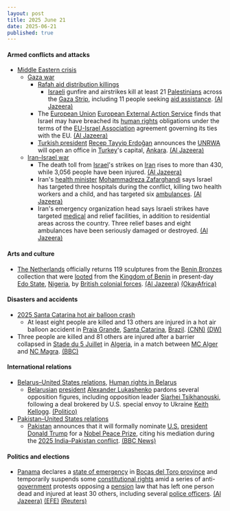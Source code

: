 ```yaml
---
layout: post
title: 2025 June 21
date: 2025-06-21
published: true
---
```



#### Armed conflicts and attacks

* [Middle Eastern crisis](https://en.wikipedia.org/wiki/Middle_Eastern_crisis_%282023%E2%80%93present%29 "Middle Eastern crisis (2023–present)")
  * [Gaza war](https://en.wikipedia.org/wiki/Gaza_war "Gaza war")
    * [Rafah aid distribution killings](https://en.wikipedia.org/wiki/Rafah_aid_distribution_killings "Rafah aid distribution killings")
      * [Israeli](https://en.wikipedia.org/wiki/Israel_Defense_Forces "Israel Defense Forces") gunfire and airstrikes kill at least 21 [Palestinians](https://en.wikipedia.org/wiki/Palestinians "Palestinians") across the [Gaza Strip](https://en.wikipedia.org/wiki/Gaza_Strip "Gaza Strip"), including 11 people seeking [aid assistance](https://en.wikipedia.org/wiki/Humanitarian_aid_during_the_Gaza_war "Humanitarian aid during the Gaza war"). [(Al Jazeera)](https://aje.io/7sgjqa?update=3789826)
    * The [European Union](https://en.wikipedia.org/wiki/European_Union "European Union") [European External Action Service](https://en.wikipedia.org/wiki/European_External_Action_Service "European External Action Service") finds that Israel may have breached its [human rights](https://en.wikipedia.org/wiki/Human_rights "Human rights") obligations under the terms of the [EU-Israel Association](https://en.wikipedia.org/wiki/Israel%E2%80%93European_Union_relations "Israel–European Union relations") agreement governing its ties with the EU. [(Al Jazeera)](https://www.aljazeera.com/news/2025/6/20/israels-gaza-actions-may-breach-eu-israel-human-rights-agreement-report)
    * [Turkish president](https://en.wikipedia.org/wiki/President_of_Turkey "President of Turkey") [Recep Tayyip Erdoğan](https://en.wikipedia.org/wiki/Recep_Tayyip_Erdo%C4%9Fan "Recep Tayyip Erdoğan") announces the [UNRWA](https://en.wikipedia.org/wiki/UNRWA "UNRWA") will open an office in [Turkey](https://en.wikipedia.org/wiki/Turkey "Turkey")'s capital, [Ankara](https://en.wikipedia.org/wiki/Ankara "Ankara"). [(Al Jazeera)](https://aje.io/7sgjqa?update=3790087)
  * [Iran–Israel war](https://en.wikipedia.org/wiki/Iran%E2%80%93Israel_war "Iran–Israel war")
    * The death toll from [Israel](https://en.wikipedia.org/wiki/Israel "Israel")'s strikes on [Iran](https://en.wikipedia.org/wiki/Iran "Iran") rises to more than 430, while 3,056 people have been injured. [(Al Jazeera)](https://www.aljazeera.com/news/liveblog/2025/6/21/live-iran-says-still-open-to-diplomacy-israel-vows-continued-attacks)
    * Iran's [health minister](https://en.wikipedia.org/wiki/Ministry_of_Health_and_Medical_Education "Ministry of Health and Medical Education") [Mohammadreza Zafarghandi](https://en.wikipedia.org/wiki/Mohammad-Reza_Zafarghandi "Mohammad-Reza Zafarghandi") says Israel has targeted three hospitals during the conflict, killing two health workers and a child, and has targeted six [ambulances](https://en.wikipedia.org/wiki/Ambulance "Ambulance"). [(Al Jazeera)](https://aje.io/7sgjqa?update=3789705)
    * Iran's emergency organization head says Israeli strikes have targeted [medical](https://en.wikipedia.org/wiki/Medical "Medical") and relief facilities, in addition to residential areas across the country. Three relief bases and eight ambulances have been seriously damaged or destroyed. [(Al Jazeera)](https://aje.io/7sgjqa?update=3789926)

#### Arts and culture

* [The Netherlands](https://en.wikipedia.org/wiki/The_Netherlands "The Netherlands") officially returns 119 sculptures from the [Benin Bronzes](https://en.wikipedia.org/wiki/Benin_Bronzes "Benin Bronzes") collection that were [looted](https://en.wikipedia.org/wiki/Looted_art "Looted art") from the [Kingdom of Benin](https://en.wikipedia.org/wiki/Kingdom_of_Benin "Kingdom of Benin") in present-day [Edo State](https://en.wikipedia.org/wiki/Edo_State "Edo State"), [Nigeria](https://en.wikipedia.org/wiki/Nigeria "Nigeria"), by [British colonial forces](https://en.wikipedia.org/wiki/British_Colonial_Auxiliary_Forces "British Colonial Auxiliary Forces"). [(Al Jazeera)](https://www.aljazeera.com/news/2025/6/21/the-netherlands-returns-119-stolen-sculptures-to-nigeria) [(OkayAfrica)](https://www.okayafrica.com/nigerian-artefact-returned-by-netherlands/)

#### Disasters and accidents

* [2025 Santa Catarina hot air balloon crash](https://en.wikipedia.org/wiki/2025_Santa_Catarina_hot_air_balloon_crash "2025 Santa Catarina hot air balloon crash")
  * At least eight people are killed and 13 others are injured in a hot air balloon accident in [Praia Grande](https://en.wikipedia.org/wiki/Praia_Grande%2C_Santa_Catarina "Praia Grande, Santa Catarina"), [Santa Catarina](https://en.wikipedia.org/wiki/Santa_Catarina_%28state%29 "Santa Catarina (state)"), [Brazil](https://en.wikipedia.org/wiki/Brazil "Brazil"). [(CNN)](https://amp.cnn.com/cnn/2025/06/21/americas/dead-hot-air-balloon-accident-brazil-intl) [(DW)](https://www.dw.com/en/brazil-eight-killed-13-injured-in-hot-air-balloon-crash/a-72995835)
* Three people are killed and 81 others are injured after a barrier collapsed in [Stade du 5 Juillet](https://en.wikipedia.org/wiki/Stade_du_5_Juillet "Stade du 5 Juillet") in [Algeria](https://en.wikipedia.org/wiki/Algeria "Algeria"), in a match between [MC Alger](https://en.wikipedia.org/wiki/MC_Alger "MC Alger") and [NC Magra](https://en.wikipedia.org/wiki/NC_Magra "NC Magra"). [(BBC)](https://www.bbc.com/news/articles/c3en3nzlxxxo)

#### International relations

* [Belarus–United States relations](https://en.wikipedia.org/wiki/Belarus%E2%80%93United_States_relations "Belarus–United States relations"), [Human rights in Belarus](https://en.wikipedia.org/wiki/Human_rights_in_Belarus "Human rights in Belarus")
  * [Belarusian](https://en.wikipedia.org/wiki/Belarus "Belarus") [president](https://en.wikipedia.org/wiki/President_of_Belarus "President of Belarus") [Alexander Lukashenko](https://en.wikipedia.org/wiki/Alexander_Lukashenko "Alexander Lukashenko") pardons several opposition figures, including opposition leader [Siarhei Tsikhanouski](https://en.wikipedia.org/wiki/Siarhei_Tsikhanouski "Siarhei Tsikhanouski"), following a deal brokered by U.S. special envoy to Ukraine [Keith Kellogg](https://en.wikipedia.org/wiki/Keith_Kellogg "Keith Kellogg"). [(Politico)](https://www.politico.eu/article/belarus-frees-opposition-leader-siarhei-tsikhanouski/)
* [Pakistan–United States relations](https://en.wikipedia.org/wiki/Pakistan%E2%80%93United_States_relations "Pakistan–United States relations")
  * [Pakistan](https://en.wikipedia.org/wiki/Pakistan "Pakistan") announces that it will formally nominate [U.S.](https://en.wikipedia.org/wiki/U.S. "U.S.") [president](https://en.wikipedia.org/wiki/President_of_the_United_States "President of the United States") [Donald Trump](https://en.wikipedia.org/wiki/Donald_Trump "Donald Trump") for a [Nobel Peace Prize](https://en.wikipedia.org/wiki/Nobel_Peace_Prize "Nobel Peace Prize"), citing his mediation during the [2025 India–Pakistan conflict](https://en.wikipedia.org/wiki/2025_India%E2%80%93Pakistan_conflict "2025 India–Pakistan conflict"). [(BBC News)](https://www.bbc.com/news/articles/cwyx5yw8y28o)

#### Politics and elections

* [Panama](https://en.wikipedia.org/wiki/Panama "Panama") declares a [state of emergency](https://en.wikipedia.org/wiki/State_of_emergency "State of emergency") in [Bocas del Toro province](https://en.wikipedia.org/wiki/Bocas_del_Toro_province "Bocas del Toro province") and temporarily suspends some [constitutional rights](https://en.wikipedia.org/wiki/Constitution_of_Panama "Constitution of Panama") amid a series of anti-[government](https://en.wikipedia.org/wiki/Government_of_Panama "Government of Panama") protests opposing a [pension](https://en.wikipedia.org/wiki/Pension "Pension") law that has left one person dead and injured at least 30 others, including several [police officers](https://en.wikipedia.org/wiki/Panamanian_National_Police "Panamanian National Police"). [(Al Jazeera)](https://www.aljazeera.com/news/2025/6/21/panama-declares-emergency-in-western-province-after-deadly-pension-protests) [(EFE)](https://efe.com/en/latest-news/2025-06-20/panama-declares-state-of-emergency-in-banana-growing-region-due-to-protests/) [(Reuters)](https://efe.com/en/latest-news/2025-06-20/panama-declares-state-of-emergency-in-banana-growing-region-due-to-protests/)
